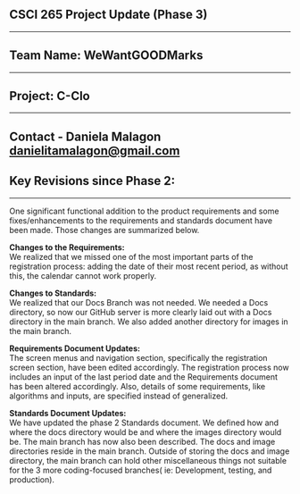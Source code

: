 ## **CSCI 265 Project Update (Phase 3\)**

---

## **Team Name:** WeWantGOODMarks

---

## **Project:** C-Clo

---

Contact \- Daniela Malagon [danielitamalagon@gmail.com](mailto:danielitamalagon@gmail.com)   
---

## **Key Revisions since Phase 2:**

---

One significant functional addition to the product requirements and some fixes/enhancements to the requirements and standards document have been made. Those changes are summarized below. 

**Changes to the Requirements:**   
We realized that we missed one of the most important parts of the registration process: adding the date of their most recent period, as without this, the calendar cannot work properly. 

**Changes to Standards:**  
We realized that our Docs Branch was not needed. We needed a Docs directory, so now our GitHub server is more clearly laid out with a Docs directory in the main branch. We also added another directory for images in the main branch.

**Requirements Document Updates:**   
The screen menus and navigation section, specifically the registration screen section, have been edited accordingly. The registration process now includes an input of the last period date and the Requirements document has been altered accordingly. Also, details of some requirements, like algorithms and inputs, are specified instead of generalized.

**Standards Document Updates:**  
We have updated the phase 2 Standards document. We defined how and where the docs directory would be and where the images directory would be. The main branch has now also been described. The docs and image directories reside in the main branch. Outside of storing the docs and image directory, the main branch can hold other miscellaneous things not suitable for the 3 more coding-focused branches( ie: Development, testing, and production).  
